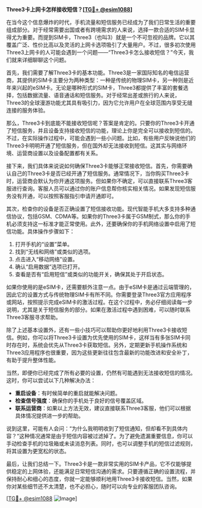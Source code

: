 **Three3卡上网卡怎样接收短信？[[TG💪+ @esim1088](https://t.me/s/esim1088)]**

在当今这个信息爆炸的时代，手机流量和短信服务已经成为了我们日常生活的重要组成部分。对于经常需要出国或者有跨境需求的人来说，选择一款合适的SIM卡显得尤为重要。而提到SIM卡，Three3（也叫3）就是一个不可忽视的品牌。它以其覆盖广泛、性价比高以及灵活的上网卡选项吸引了大量用户。不过，很多初次使用Three3上网卡的人可能会遇到一个问题——“Three3卡怎么接收短信？”今天，我们就来详细聊聊这个问题。

首先，我们需要了解Three3卡的基本功能。Three3是一家国际知名的电信运营商，其提供的SIM卡主要分为两种类型：一种是传统的物理SIM卡，另一种则是近年来兴起的eSIM卡。无论是哪种形式的SIM卡，Three3都提供了丰富的套餐选择，包括数据流量、语音通话和短信服务。对于经常出差或旅行的人来说，Three3的全球漫游功能尤其具有吸引力，因为它允许用户在全球范围内享受无缝连接的服务体验。

那么，Three3卡到底能不能接收短信呢？答案是肯定的。只要你的Three3卡开通了短信服务，并且设备支持接收短信的功能，理论上你是完全可以接收到短信的。不过，在实际操作过程中，可能会遇到一些小问题。比如，有些用户反映说他们的Three3卡明明开通了短信服务，但在国外却无法接收到短信。这其实与网络环境、运营商设置以及设备配置都有关系。

接下来，我们具体来说说如何确保Three3卡能够正常接收短信。首先，你需要确认自己的Three3卡是否已经开通了短信服务。通常情况下，当你购买Three3卡时，运营商会默认为你开通这项服务。但如果你不确定，可以直接联系Three3客服进行查询。客服人员可以通过你的账户信息帮你核实相关情况。如果发现短信服务没有开通，可以按照客服指引申请开通即可。

其次，检查你的设备是否正确设置了短信接收功能。现代智能手机大多支持多种通信协议，包括GSM、CDMA等。如果你的Three3卡属于GSM制式，那么你的手机必须支持这一标准才能正常使用。此外，还要确保你的手机网络设置中启用了短信功能。具体操作步骤如下：

1. 打开手机的“设置”菜单。
2. 找到“无线和网络”或类似的选项。
3. 点击进入“移动网络”设置。
4. 确认“启用数据”选项已打开。
5. 查看是否有“启用短信”或类似的功能开关，确保其处于开启状态。

如果你使用的是eSIM卡，还需要额外注意一点。由于eSIM卡是通过云端管理的，因此它的设置方式与传统物理SIM卡有所不同。你需要登录Three3官方应用程序或网站，按照提示完成eSIM卡的激活过程。在这个过程中，务必仔细阅读每一步说明，尤其是关于短信服务的部分。如果在激活过程中遇到困难，可以随时联系Three3客服寻求帮助。

除了上述基本设置外，还有一些小技巧可以帮助你更好地利用Three3卡接收短信。例如，你可以将Three3卡设置为优先使用的SIM卡，这样当有多张SIM卡同时存在时，系统会优先从Three3卡获取短信。另外，定期更新手机操作系统和Three3应用程序也很重要，因为这些更新往往包含最新的功能改进和安全补丁，有助于提升整体性能。

当然，即便你已经完成了所有必要的设置，仍然有可能遇到无法接收短信的情况。这时，你可以尝试以下几种解决办法：

- **重启设备**：有时候简单的重启就能解决问题。
- **检查信号强度**：确保你的手机处于良好的信号覆盖区域。
- **联系运营商**：如果以上方法无效，建议直接联系Three3客服，他们可以根据具体情况提供进一步的帮助。

说到这里，可能有人会问：“为什么我明明收到了短信通知，但却看不到具体内容？”这种情况通常是由于短信内容被过滤掉了。为了避免遗漏重要信息，你可以手动检查手机的垃圾箱或未读消息列表。同时，也可以调整手机的短信过滤规则，将其设置为更宽松的状态。

最后，让我们总结一下。Three3卡是一款非常实用的SIM卡产品，它不仅能够提供稳定的上网体验，还能满足日常短信沟通的需求。只要遵循正确的设置流程，并保持耐心和细心的态度，你就一定能够顺利地用Three3卡接收短信。当然，如果你对某些细节还不太清楚，也不必担心，随时可以向专业的客服团队咨询。

[[TG💪+ @esim1088](https://t.me/s/esim1088) ![Image](https://i.postimg.cc/4NQfJmqS/Snipaste-2025-05-13-00-14-12.png)]